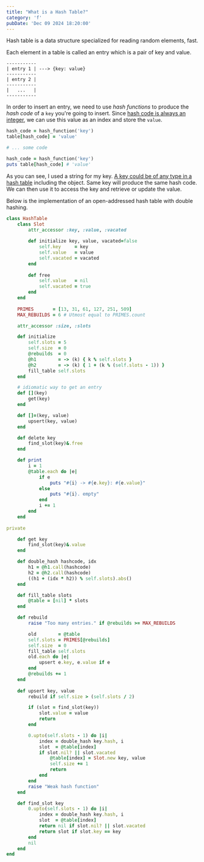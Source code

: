 ```yaml
---
title: "What is a Hash Table?"
category: 'f'
pubDate: 'Dec 09 2024 18:20:00'
---
```


Hash table is a data structure specialized for reading random elements, fast.

Each element in a table is called an entry which is a pair of key and value.
```text
-----------
| entry 1 | ---> {key: value}
-----------
| entry 2 |
-----------
|   ...   |
-----------
```

In order to insert an entry, we need to use _hash functions_ to produce the _hash code_ of a `key` you're going to insert. Since [hash code is always an integer](/note/hash-code-is-always-an-integer), we can use this value as an index and store the `value`.

```rb
hash_code = hash_function('key')
table[hash_code] = 'value'

# ... some code

hash_code = hash_function('key')
puts table[hash_code] # 'value'
```

As you can see, I used a string for my key. [A key could be of any type in a hash table](/note/a-key-could-be-of-any-type-in-a-hash-table) including the object. Same key will produce the same hash code. We can then use it to access the key and retrieve or update the value.

Below is the implementation of an open-addressed hash table with double hashing.

```rb
class HashTable
    class Slot
        attr_accessor :key, :value, :vacated
        
        def initialize key, value, vacated=false
            self.key     = key
            self.value   = value
            self.vacated = vacated
        end
        
        def free 
            self.value   = nil
            self.vacated = true
        end
    end
    
    PRIMES       = [13, 31, 61, 127, 251, 509]
    MAX_REBUILDS = 6 # Utmost equal to PRIMES.count

    attr_accessor :size, :slots

    def initialize
        self.slots = 5
        self.size  = 0
        @rebuilds  = 0
        @h1        = -> (k) { k % self.slots }
        @h2        = -> (k) { 1 + (k % (self.slots - 1)) }
        fill_table self.slots
    end

    # idiomatic way to get an entry
    def [](key)
        get(key)
    end

    def []=(key, value)
        upsert(key, value)
    end

    def delete key
        find_slot(key)&.free
    end

    def print
        i = 1
        @table.each do |e|
            if e 
                puts "#{i} -> #{e.key}: #{e.value}"
            else
                puts "#{i}. empty"
            end
            i += 1
        end
    end
    
private

    def get key
        find_slot(key)&.value
    end

    def double_hash hashcode, idx
        h1 = @h1.call(hashcode)
        h2 = @h2.call(hashcode)
        ((h1 + (idx * h2)) % self.slots).abs()
    end

    def fill_table slots
        @table = [nil] * slots
    end

    def rebuild
        raise "Too many entries." if @rebuilds >= MAX_REBUILDS

        old        = @table
        self.slots = PRIMES[@rebuilds]
        self.size  = 0
        fill_table self.slots
        old.each do |e|
            upsert e.key, e.value if e
        end
        @rebuilds += 1
    end
   
    def upsert key, value
        rebuild if self.size > (self.slots / 2)

        if (slot = find_slot(key))
            slot.value = value
            return
        end

        0.upto(self.slots - 1) do |i|
            index = double_hash key.hash, i
            slot  = @table[index]
            if slot.nil? || slot.vacated
                @table[index] = Slot.new key, value
                self.size += 1
                return
            end
        end
        raise "Weak hash function"
    end

    def find_slot key
        0.upto(self.slots - 1) do |i|
            index = double_hash key.hash, i 
            slot  = @table[index]
            return nil if slot.nil? || slot.vacated
            return slot if slot.key == key
        end
        nil
    end
end
```